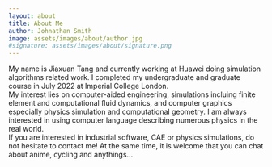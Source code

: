 ```yaml
---
layout: about
title: About Me
author: Johnathan Smith
image: assets/images/about/author.jpg
#signature: assets/images/about/signature.png
---
```


My name is Jiaxuan Tang and currently working at Huawei doing simulation algorithms related work. I completed my undergraduate and graduate course in July 2022 at Imperial College London. <br> My interest lies on computer-aided engineering, simulations incluing finite element and computational fluid dynamics, and computer graphics especially physics simulation and computational geometry. I am always interested in using computer language describing numerous physics in the real world. <br> If you are interested in industrial software, CAE or physics simulations, do not hesitate to contact me! At the same time, it is welcome that you can chat about anime, cycling and anythings...